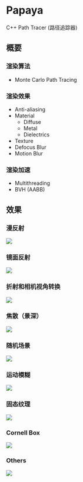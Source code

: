 # Papaya

C++ Path Tracer (路径追踪器) 

## 概要

### 渲染算法

- Monte Carlo Path Tracing

### 渲染效果

- Anti-aliasing
- Material
	- Diffuse
	- Metal
	- Dielectrics
- Texture
- Defocus Blur
- Motion Blur

### 渲染加速

- Multithreading
- BVH (AABB)

## 效果

### 漫反射

![](Outputs/Diffuse.ppm)

### 镜面反射

![](Outputs/Metal.ppm)

### 折射和相机视角转换

![](Outputs/Camera.ppm)

### 焦散（景深）

![](Outputs/Defocus.ppm)

### 随机场景

![](Outputs/Random.ppm)

### 运动模糊

![](Outputs/Motion.ppm)

### 固态纹理

![](Outputs/Texture.ppm)

### Cornell Box

![](Outputs/CornellBox.ppm)

### Others

![](Outputs/Others.ppm)